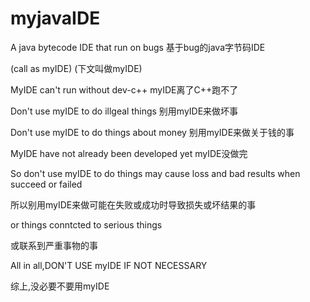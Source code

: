 # myjavaIDE
A java bytecode IDE that run on bugs 基于bug的java字节码IDE

(call as myIDE) (下文叫做myIDE)

MyIDE can't run without dev-c++ myIDE离了C++跑不了

Don't use myIDE to do illgeal things 别用myIDE来做坏事

Don't use myIDE to do things about money 别用myIDE来做关于钱的事

MyIDE have not already been developed yet myIDE没做完

So don't use myIDE to do things may cause loss and bad results when succeed or failed

所以别用myIDE来做可能在失败或成功时导致损失或坏结果的事

or things conntcted to serious things

或联系到严重事物的事

All in all,DON'T USE myIDE IF NOT NECESSARY

综上,没必要不要用myIDE
